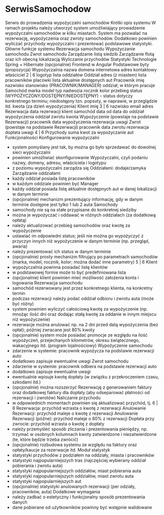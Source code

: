 # SerwisSamochodow
Serwis do prowadzenia wypożyczalni samochodów
Krótki opis systemu
W ramach projektu należy utworzyć system umożliwiający prowadzenie wypożyczalni samochodów w kilku miastach. System ma pozwalać na rezerwację, wypożyczenia oraz zwroty samochodów. Dodatkowo powinien wyliczać przychody wypożyczalni i prezentować podstawowe statystyki.
Główne funkcje systemu
Rezerwacja samochodu
Wypożyczanie samochodu
Zwrot samochodu
Zarządzanie listą siedzib
Zarządzanie flotą oraz ich obecną lokalizacją
Wyliczanie przychodów
Statystyki
Technologie
Spring + Hibernate
(opcjonalnie) Frontend w Angular
Podstawowe byty (propozycja)
Wypożyczalnia
nazwa
domena internetowa
adres kontaktowy
właściciel
2 | 6
logotyp
lista oddziałów
Oddział
adres (z miastem)
lista pracowników placówki
lista aktualnie dostępnych aut
Pracownik
imię
nazwisko
stanowisko (PRACOWNIK/MANAGER)
oddział, w którym pracuje
Samochód
marka
model
typ nadwozia
rocznik
kolor
przebieg
status (WYPOŻYCZONY/DOSTĘPNY/NIEDOSTĘPNY) – status dotyczy konkretnego terminu; niedostępny tzn. popsuty, w naprawie, w przeglądzie itd.
kwota (za dzień wypożyczenia)
Klient
imię
3 | 6
nazwisko
email
adres
Rezerwacja
data rezerwacji
klient
samochód
data od
data do
oddział wypożyczenia
oddział zwrotu
kwota
Wypożyczenie (powstaje na podstawie Rezerwacji)
pracownik
data wypożyczenia
rezerwacja
uwagi
Zwrot (powstaje na podstawie Rezerwacji)
pracownik
data zwrotu
rezerwacja
dopłata
uwagi
4 | 6
Przychody
suma kwot za wypożyczanie aut
Funkcjonalności
Konfigurowanie wypożyczalni
- system pomyślany jest tak, by można go było sprzedawać do dowolnej sieci wypożyczalni
- powinien umożliwiać skonfigurowanie Wypożyczalni, czyli podaniu nazwy, domeny, adresu, właściciela i logotypu
- z poziomu wypożyczalni zarządza się Oddziałami: dodaje/zamyka
Zarządzanie oddziałami
- każdy oddział posiada listę pracowników
- w każdym oddziale powinien być Manager
- każdy oddział posiada listę aktualnie dostępnych aut w danej lokalizacji w danym terminie
- (opcjonalnie) mechanizm prezentujący informację, gdy w danym terminie dostępne jest tylko 1 lub 2 auta
Samochody
- samochody nie są na stałe przypisane do konkretnej siedziby
- można je wypożyczać i oddawać w różnych oddziałach (za dodatkową opłatą)
- należy aktualizować przebieg samochodów oraz kwotę za wypożyczenie
- ustawiać im odpowiedni status; jeśli nie można go wypożyczyć z przyczyn innych niż wypożyczenie w danym terminie (np. przegląd, awaria)
- należy prezentować ich status w danym terminie
- (opcjonalnie) prosty mechanizm filtrujący po parametrach samochodów (marka, model, rocznik, kolor; można dodać inne parametry)
5 | 6
Klient
- wypożyczalnia powinna posiadać listę klientów
- w podstawowej formie może to być predefiniowana lista
- (opcjonalnie) klient powinien mieć możliwość założenia konta i logowania
Rezerwacja samochodu
- samochód rezerwowany jest przez konkretnego klienta, na konkretny termin
- podczas rezerwacji należy podać oddział odbioru i zwrotu auta (może być różny)
- system powinien wyliczyć całościową kwotę za wypożyczenie (np. mnożąc ilość dni oraz dodając stałą kwotę za oddanie w innym miejscu niż wypożyczenie)
- rezerwacje można anulować np. na 2 dni przed datą wypożyczenia (bez opłat); później zwracane jest 80% kwoty
- (opcjonalnie) system może posiadać promocje ze względu na ilość wypożyczeń, przejechanych kilometrów, okresu świątecznego, wakacyjnego itd. (program lojalnościowy)
Wypożyczenie samochodu
- zdarzenie w systemie: pracownik wypożycza na podstawie rezerwacji auto
- dodatkowo zapisuje ewentualne uwagi
Zwrot samochodu
- zdarzenie w systemie: pracownik odbiera na podstawie rezerwacji auto
- dodatkowo zapisuje ewentualne uwagi
- ewentualnie wpisuje kwotę dopłaty (w związku z przekroczeniem czasu, szkodami itd.)
- (opcjonalnie) można rozszerzyć Rezerwację z generowaniem faktury oraz dodatkowej faktury dla dopłaty (aby odseparować płatności od rezerwacji i zwrotów)
Naliczanie przychodu
- w odpowiednich momentach powinien się aktualizować przychód, tj.
6 | 6
Rezerwacja: przychód wzrasta o kwotę z rezerwacji
Anulowanie Rezerwacji: przychód maleje o kwotę z rezerwacji
Anulowanie Rezerwacji (późne): przychód maleje o 80% z rezerwacji
Dopłata przy zwrocie: przychód wzrasta o kwotę z dopłaty
- należy przemyśleć sposób zliczania i prezentowania pieniędzy, np. trzymać w osobnych kolumnach kwoty zatwierdzone i niezatwierdzone (te, które będzie trzeba zwrócić)
- (opcjonalnie) rozbudowa systemu ze względu na faktury oraz opłaty/kaucje za rezerwacje itd.
Moduł statystyk
- statystyki przychodów z podziałem na oddziały, miasta i pracowników
- statystyki najpopularniejszych tras (najczęściej wybierany oddział pobierania i zwrotu auta)
- statystyki najpopularniejszych oddziałów, miast pobierania auta
- statystyki najpopularniejszych oddziałów, miast zwrotu auta
- statystyki najpopularniejszych aut
- (opcjonalnie) statystyki anulowanych rezerwacji (per odziały, pracowników, auta)
Dodatkowe wymagania
- należy zadbać o estetyczny i funkcjonalny sposób prezentowania danych
- dane pobierane od użytkowników powinny być wstępnie walidowane
